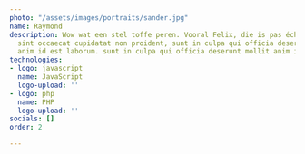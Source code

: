 ```yaml
---
photo: "/assets/images/portraits/sander.jpg"
name: Raymond
description: Wow wat een stel toffe peren. Vooral Felix, die is pas écht aardig. Excepteur
  sint occaecat cupidatat non proident, sunt in culpa qui officia deserunt mollit
  anim id est laborum. sunt in culpa qui officia deserunt mollit anim id est laborum.
technologies:
- logo: javascript
  name: JavaScript
  logo-upload: ''
- logo: php
  name: PHP
  logo-upload: ''
socials: []
order: 2

---
```

